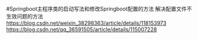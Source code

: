#Springboot主程序类的启动写法和修改Springboot配置的方法
解决配置文件不生效问题的方法
https://blog.csdn.net/weixin_38298363/article/details/118153973
https://blog.csdn.net/qq_36591505/article/details/115007228